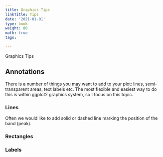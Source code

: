 ```yaml
---
title: Graphics Tips
linkTitle: Tips
date: '2021-01-01'
type: book
weight: 80
math: true
tags:

---
```


Graphics Tips

## Annotations
There is a number of things you may want to add to your plot: lines, semi-transparent areas, text labels etc. The most flexible and easiest way to do this is within ggplot2 graphics system, so I focus on this topic.

### Lines
Often we would like to add solid or dashed line marking the position of the band (peak).

### Rectangles

### Labels


